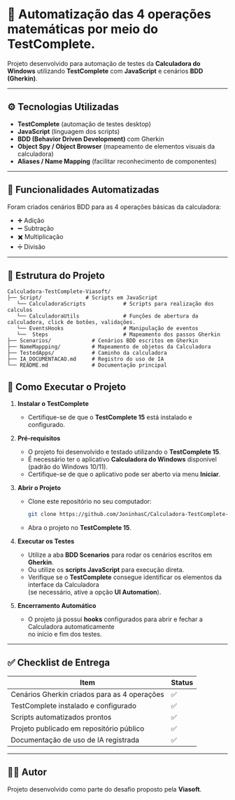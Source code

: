 # 📌 Automatização das 4 operações matemáticas por meio do TestComplete.

Projeto desenvolvido para automação de testes da **Calculadora do Windows** utilizando **TestComplete** com **JavaScript** e cenários **BDD (Gherkin)**.

---

## ⚙️ Tecnologias Utilizadas
- **TestComplete** (automação de testes desktop)
- **JavaScript** (linguagem dos scripts)
- **BDD (Behavior Driven Development)** com Gherkin
- **Object Spy / Object Browser** (mapeamento de elementos visuais da calculadora)
- **Aliases / Name Mapping** (facilitar reconhecimento de componentes)

---

## 📖 Funcionalidades Automatizadas
Foram criados cenários BDD para as 4 operações básicas da calculadora:
- ➕ Adição
- ➖ Subtração
- ✖️ Multiplicação
- ➗ Divisão

---

## 📂 Estrutura do Projeto

```tree
Calculadora-TestComplete-Viasoft/
├── Script/              # Scripts em JavaScript
   └── CalculadoraScripts            # Scripts para realização dos calculos
   └── CalculadoraUtils              # Funções de abertura da calculadora, click de botões, validações. 
   └── EventsHooks                   # Manipulação de eventos
   └──  Steps                        # Mapeamento dos passos Gherkin
├── Scenarios/             # Cenários BDD escritos em Gherkin
├── NameMappping/          # Mapeamento de objetos da Calculadora
├── TestedApps/            # Caminho da calculadora
├── IA_DOCUMENTACAO.md     # Registro do uso de IA
└── README.md              # Documentação principal
```

## 🚀 Como Executar o Projeto

1. **Instalar o TestComplete**  
   - Certifique-se de que o **TestComplete 15** está instalado e configurado.  

2. **Pré-requisitos**  
   - O projeto foi desenvolvido e testado utilizando o **TestComplete 15**.  
   - É necessário ter o aplicativo **Calculadora do Windows** disponível (padrão do Windows 10/11).  
   - Certifique-se de que o aplicativo pode ser aberto via menu **Iniciar**.  

3. **Abrir o Projeto**  
   - Clone este repositório no seu computador:  
     ```bash
     git clone https://github.com/JoninhasC/Calculadora-TestComplete-Viasoft.git
     ```  
   - Abra o projeto no **TestComplete 15**.  

4. **Executar os Testes**  
   - Utilize a aba **BDD Scenarios** para rodar os cenários escritos em **Gherkin**.  
   - Ou utilize os **scripts JavaScript** para execução direta.  
   - Verifique se o **TestComplete** consegue identificar os elementos da interface da Calculadora  
     (se necessário, ative a opção **UI Automation**).  

5. **Encerramento Automático**  
   - O projeto já possui **hooks** configurados para abrir e fechar a Calculadora automaticamente  
     no início e fim dos testes.  

---

## ✅ Checklist de Entrega

| Item                                      | Status |
|-------------------------------------------|--------|
| Cenários Gherkin criados para as 4 operações | ✅ |
| TestComplete instalado e configurado      | ✅ |
| Scripts automatizados prontos             | ✅ |
| Projeto publicado em repositório público  | ✅ |
| Documentação de uso de IA registrada      | ✅ |

---

## 👨‍💻 Autor
Projeto desenvolvido como parte do desafio proposto pela **Viasoft**.  
